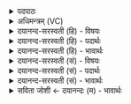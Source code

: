 <details><summary>पदपाठः</summary>

पृ॒ष्टः। दि॒वि। पृ॒ष्टः। अ॒ग्निः। पृ॒थि॒व्याम्। पृ॒ष्टः। विश्वाः॑। ओष॑धीः। आ। वि॒वे॒श॒। वै॒श्वा॒न॒रः। सह॑सा। पृ॒ष्टः। अ॒ग्निः। सः। नः॒। दिवा॑। सः। रि॒षः। पा॒तु॒। नक्त॑म्। ७३।
</details>

<details><summary>अधिमन्त्रम् (VC)</summary>

- अग्निर्देवता
- कुत्स ऋषिः
- आर्षी त्रिष्टुप्
- धैवतः
</details>

<details><summary>दयानन्द-सरस्वती (हि) - विषयः</summary>

फिर उसी विषय को अगले मन्त्र में कहा है ॥
</details>

<details><summary>दयानन्द-सरस्वती (हि) - पदार्थः</summary>

पदार्थान्वयभाषाः -  मनुष्यों से कि जो (दिवि) प्रकाशस्वरूप सूर्य (पृष्टः) जानने के योग्य (अग्निः) अग्नि (पृथिव्याम्) पृथिवी में (पृष्टः) जानने को इष्ट अग्नि तथा जल और वायु में (पृष्टः) जानने के योग्य पावक (सहसा) बलादि गुणों से युक्त (वैश्वानरः) विश्व में प्रकाशमान (पृष्टः) जानने के योग्य (अग्निः) बिजुली रूप अग्नि (विश्वाः) समग्र (ओषधीः) ओषधियों में (आ, विवेश) प्रविष्ट हो रहा है (सः) सो अग्नि (दिवा) दिन और (सः) वह अग्नि (नक्तम्) रात्रि में जैसे रक्षा करता, वैसे सेना के पति आप (नः) हमको (रिषः) हिंसक जन से निरन्तर (पातु) रक्षा करें ॥७३ ॥
</details>

<details><summary>दयानन्द-सरस्वती (हि) - भावार्थः</summary>

भावार्थभाषाः -  जो मनुष्य आकाशस्थ सूर्य और पृथिवी में प्रकाशमान सब पदार्थों में व्यापक विद्युद्रूप अग्नि को विद्वानों से निश्चय कर कार्यों में संयुक्त करते हैं, वे शत्रुओं से निर्भय होते हैं ॥७३ ॥
</details>

<details><summary>दयानन्द-सरस्वती (सं) - विषयः</summary>

पुनस्तमेव विषयमाह ॥
</details>

<details><summary>दयानन्द-सरस्वती (सं) - पदार्थः</summary>

पदार्थान्वयभाषाः -  मनुष्यैर्यो दिवि पृष्टोऽग्निः पृथिव्यां पृष्टोऽग्निर्जले वायौ च पृष्टोऽग्निः सहसा वैश्वानरः पृष्टोऽग्निर्विश्वा ओषधीराविवेश, स दिवा स च नक्तं यथा पाति, तथा सेनेशो भवान्नोऽस्मान् रिषः सततं पातु ॥७३ ॥
</details>

<details><summary>दयानन्द-सरस्वती (सं) - भावार्थः</summary>

भावार्थभाषाः -  ये मनुष्या आकाशस्थं सूर्यं पृथिवीस्थं ज्वलितं सर्वपदार्थव्यापिनं विद्युदग्निं च विद्वद्भ्यो निश्चित्य कार्येषु संयुञ्जते, ते शत्रुभ्यो निर्भया जायन्ते ॥७३ ॥
</details>

<details><summary>सविता जोशी ← दयानन्दः (म) - भावार्थः</summary>

भावार्थभाषाः -  जी माणसे आकाशातील सूर्य व पृथ्वीवरील सर्व पदार्थांत व्यापक असलेल्या विद्युतरूपी अग्नीला कार्यात युक्त करतात, ती शत्रूंपासून निर्भय होतात.
</details>